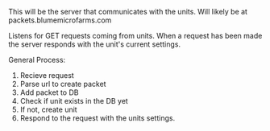 This will be the server that communicates with the units. 
Will likely be at packets.blumemicrofarms.com

Listens for GET requests coming from units. 
When a request has been made the server responds with the unit's current settings. 

General Process:
1. Recieve request
2. Parse url to create packet
3. Add packet to DB
4. Check if unit exists in the DB yet
5. If not, create unit
6. Respond to the request with the units settings.
